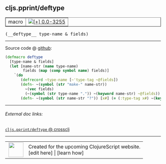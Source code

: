 ## cljs.pprint/deftype



 <table border="1">
<tr>
<td>macro</td>
<td><a href="https://github.com/cljsinfo/cljs-api-docs/tree/0.0-3255"><img valign="middle" alt="[+] 0.0-3255" title="Added in 0.0-3255" src="https://img.shields.io/badge/+-0.0--3255-lightgrey.svg"></a> </td>
</tr>
</table>


 <samp>
(__deftype__ type-name & fields)<br>
</samp>

---







Source code @ [github](https://github.com/clojure/clojurescript/blob/r3291/src/main/cljs/cljs/pprint.clj#L39-L48):

```clj
(defmacro deftype
  [type-name & fields]
  (let [name-str (name type-name)
        fields (map (comp symbol name) fields)]
    `(do
       (defrecord ~type-name [~'type-tag ~@fields])
       (defn- ~(symbol (str "make-" name-str))
         ~(vec fields)
         (~(symbol (str type-name ".")) ~(keyword name-str) ~@fields))
       (defn- ~(symbol (str name-str "?")) [x#] (= (:type-tag x#) ~(keyword name-str))))))
```

<!--
Repo - tag - source tree - lines:

 <pre>
clojurescript @ r3291
└── src
    └── main
        └── cljs
            └── cljs
                └── <ins>[pprint.clj:39-48](https://github.com/clojure/clojurescript/blob/r3291/src/main/cljs/cljs/pprint.clj#L39-L48)</ins>
</pre>

-->

---



###### External doc links:

[`cljs.pprint/deftype` @ crossclj](http://crossclj.info/fun/cljs.pprint/deftype.html)<br>

---

 <table>
<tr><td>
<img valign="middle" align="right" width="48px" src="http://i.imgur.com/Hi20huC.png">
</td><td>
Created for the upcoming ClojureScript website.<br>
[edit here] | [learn how]
</td></tr></table>

[edit here]:https://github.com/cljsinfo/cljs-api-docs/blob/master/cljsdoc/cljs.pprint/deftype.cljsdoc
[learn how]:https://github.com/cljsinfo/cljs-api-docs/wiki/cljsdoc-files

<!--

This information was too distracting to show to readers, but I'll leave it
commented here since it is helpful to:

- pretty-print the data used to generate this document
- and show how to retrieve that data



The API data for this symbol:

```clj
{:ns "cljs.pprint",
 :name "deftype",
 :type "macro",
 :signature ["[type-name & fields]"],
 :source {:code "(defmacro deftype\n  [type-name & fields]\n  (let [name-str (name type-name)\n        fields (map (comp symbol name) fields)]\n    `(do\n       (defrecord ~type-name [~'type-tag ~@fields])\n       (defn- ~(symbol (str \"make-\" name-str))\n         ~(vec fields)\n         (~(symbol (str type-name \".\")) ~(keyword name-str) ~@fields))\n       (defn- ~(symbol (str name-str \"?\")) [x#] (= (:type-tag x#) ~(keyword name-str))))))",
          :title "Source code",
          :repo "clojurescript",
          :tag "r3291",
          :filename "src/main/cljs/cljs/pprint.clj",
          :lines [39 48]},
 :full-name "cljs.pprint/deftype",
 :full-name-encode "cljs.pprint/deftype",
 :history [["+" "0.0-3255"]]}

```

Retrieve the API data for this symbol:

```clj
;; from Clojure REPL
(require '[clojure.edn :as edn])
(-> (slurp "https://raw.githubusercontent.com/cljsinfo/cljs-api-docs/catalog/cljs-api.edn")
    (edn/read-string)
    (get-in [:symbols "cljs.pprint/deftype"]))
```

-->
